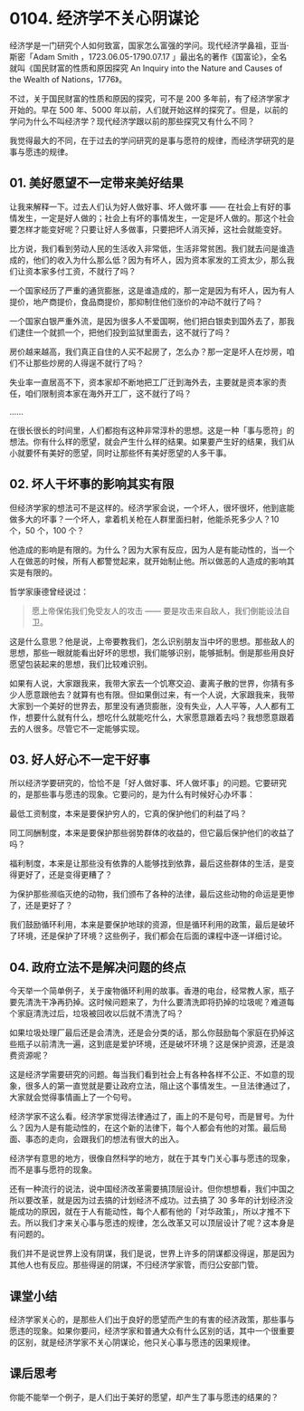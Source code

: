 # 0104. 经济学不关心阴谋论

经济学是一门研究个人如何致富，国家怎么富强的学问。现代经济学鼻祖，亚当·斯密「Adam Smith ，1723.06.05-1790.07.17 」最出名的著作《国富论》，全名就叫《国民财富的性质和原因探究 An Inquiry into the Nature and Causes of the Wealth of Nations，1776》。

不过，关于国民财富的性质和原因的探究，可不是 200 多年前，有了经济学家才开始的。早在 500 年、5000 年以前，人们就开始这样的探究了。但是，以前的学问为什么不叫经济学？现代经济学跟以前的那些探究又有什么不同？

我觉得最大的不同，在于过去的学问研究的是事与愿符的规律，而经济学研究的是事与愿违的规律。

## 01. 美好愿望不一定带来美好结果

让我来解释一下。过去人们认为好人做好事、坏人做坏事 —— 在社会上有好的事情发生，一定是好人做的；社会上有坏的事情发生，一定是坏人做的。那这个社会要怎样才能变好呢？只要让好人多做事，只要把坏人消灭掉，这社会就能变好。

比方说，我们看到劳动人民的生活收入非常低，生活非常贫困。我们就去问是谁造成的，他们的收入为什么那么低？因为有坏人，因为资本家发的工资太少，那么我们让资本家多付工资，不就行了吗？

一个国家经历了严重的通货膨胀，这是谁造成的，那一定是因为有坏人，因为有人提价，地产商提价，食品商提价，那抑制住他们涨价的冲动不就行了吗？

一个国家白银严重外流，是因为很多人不爱国啊，他们把白银卖到国外去了，那我们逮住一个就抓一个，把他们投到监狱里面去，这不就行了吗？

房价越来越高，我们真正自住的人买不起房了，怎么办？那一定是坏人在炒房，咱们不让那些炒房的人得逞不就行了吗？

失业率一直居高不下，资本家却不断地把工厂迁到海外去，主要就是资本家的责任，咱们限制资本家在海外开工厂，这不就行了吗？

......


在很长很长的时间里，人们都抱有这种非常淳朴的思想。这是一种「事与愿符」的想法。你有什么样的愿望，就会产生什么样的结果。如果要产生好的结果，我们从小就要怀有美好的愿望，同时让那些怀有美好愿望的人多干事。

## 02. 坏人干坏事的影响其实有限

但经济学家的想法可不是这样的。经济学家会说，一个坏人，很坏很坏，他到底能做多大的坏事？一个坏人，拿着机关枪在人群里面扫射，他能杀死多少人？10 个，50 个，100 个？

他造成的影响是有限的。为什么？因为大家有反应，因为人是有能动性的，当一个人在做恶的时候，所有人都警觉起来，就开始制止他。所以做恶的人造成的影响其实是有限的。

哲学家康德曾经说过：

> 愿上帝保佑我们免受友人的攻击 —— 要是攻击来自敌人，我们倒能设法自卫。

这是什么意思？他是说，上帝要教我们，怎么识别朋友当中坏的思想。那些敌人的思想，那些一眼就能看出好坏的思想，我们能够识别，能够抵制。倒是那些用良好愿望包装起来的思想，我们比较难识别。

如果有人说，大家跟我来，我带大家去一个饥寒交迫、妻离子散的世界，你猜有多少人愿意跟他去？就算有也有限。但如果倒过来，有一个人说，大家跟我来，我带大家到一个美好的世界去，那里没有通货膨胀，没有失业，人人平等，人人都有工作，想要什么就有什么，想吃什么就能吃什么，大家愿意跟着去吗？我想愿意跟着去的人很多。尽管它不一定能够实现。

## 03. 好人好心不一定干好事

所以经济学要研究的，恰恰不是「好人做好事、坏人做坏事」的问题。它要研究的，是那些事与愿违的现象。它要问的，是为什么有时候好心办坏事：

最低工资制度，本来是要保护穷人的，它真的保护他们的利益了吗？

同工同酬制度，本来是要保护那些弱势群体的收益的，但它最后保护他们的收益了吗？

福利制度，本来是让那些没有依靠的人能够找到依靠，最后这些群体的生活，是变得更好了，还是变得更糟了？

为保护那些濒临灭绝的动物，我们颁布了各种的法律，最后这些动物的命运是更惨了，还是更好了？

我们鼓励循环利用，本来是要保护地球的资源，但是循环利用的政策，最后是破坏了环境，还是保护了环境？这些例子，我们都会在后面的课程中逐一详细讨论。

## 04. 政府立法不是解决问题的终点

今天举一个简单例子，关于废物循环利用的故事。香港的电台，经常教人家，瓶子要先清洗干净再扔掉。这时候问题来了，为什么要清洗即将扔掉的垃圾呢？难道每个家庭清洗过后，垃圾被回收以后就不清洗了吗？

如果垃圾处理厂最后还是会清洗，还是会分类的话，那么你鼓励每个家庭在扔掉这些瓶子以前清洗一遍，这到底是爱护环境，还是破坏环境？这是保护资源，还是浪费资源呢？

这是经济学需要研究的问题。每当我们看到社会上有各种各样不公正、不如意的现象，很多人的第一直觉就是要让政府立法，阻止这个事情发生。一旦法律通过了，大家就会觉得事情画上了一个句号。

经济学家不这么看。经济学家觉得法律通过了，画上的不是句号，而是冒号。为什么？因为人是有能动性的，在这个新的法律下，每个人都会有他的对策。最后局面、事态的走向，会跟我们的想法有很大的出入。

经济学有意思的地方，很像自然科学的地方，就在于其专门关心事与愿违的现象，而不是事与愿符的现象。

还有一种流行的说法，说中国经济改革需要搞顶层设计。但你想想看，我们中国之所以要改革，就是因为过去搞的计划经济不成功。过去搞了 30 多年的计划经济没能成功的原因，就在于人有能动性，每个人都有他的「对华政策」，所以才推不下去。所以我们才来关心事与愿违的规律，怎么改革又可以顶层设计了呢？这本身是有问题的。

我们并不是说世界上没有阴谋，我们是说，世界上许多的阴谋都没得逞，那是因为其他人也有反应。那些得逞的阴谋，不归经济学家管，而归公安部门管。

## 课堂小结

经济学家关心的，是那些人们出于良好的愿望而产生的有害的经济政策，那些事与愿违的现象。如果你要问，经济学家和普通大众有什么区别的话，其中一个很重要的区别，就是经济学家不关心阴谋论，他只关心事与愿违的因果规律。

## 课后思考

你能不能举一个例子，是人们出于美好的愿望，却产生了事与愿违的结果的？

 


 

